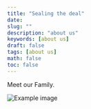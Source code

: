 ```yaml
---
title: "Sealing the deal"
date: 
slug: ""
description: "about us"
keywords: [about us]
draft: false
tags: [about us]
math: false
toc: false
---
```


Meet our Family. 

![Example image](/images/about_us.jpg)
